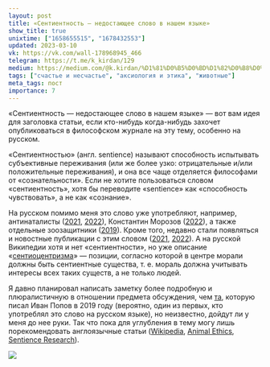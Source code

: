 ```yaml
---
layout: post
title: «Cентиентность — недостающее слово в нашем языке»
show_title: true
unixtime: ["1658655515", "1678432553"]
updated: 2023-03-10
vk: https://vk.com/wall-178968945_466
telegram: https://t.me/k_kirdan/129
medium: https://medium.com/@k.kirdan/%D1%81%D0%B5%D0%BD%D1%82%D0%B8%D0%B5%D0%BD%D1%82%D0%BD%D0%BE%D1%81%D1%82%D1%8C-%D0%BD%D0%B5%D0%B4%D0%BE%D1%81%D1%82%D0%B0%D1%8E%D1%89%D0%B5%D0%B5-%D1%81%D0%BB%D0%BE%D0%B2%D0%BE-%D0%B2-%D0%BD%D0%B0%D1%88%D0%B5%D0%BC-%D1%8F%D0%B7%D1%8B%D0%BA%D0%B5-d6c2e3caa632
tags: ["счастье и несчастье", "аксиология и этика", "животные"]
meta_tags: пост
importance: 7
---
```

«Cентиентность — недостающее слово в нашем языке» — вот вам идея для заголовка статьи, если кто-нибудь когда-нибудь захочет опубликоваться в философском журнале на эту тему, особенно на русском.

«Сентиентностью» (англ. sentience) называют способность испытывать субъективные переживания (или же более узко: отрицательные и/или положительные переживания), и она все чаще отделяется философами от «сознательности». Если не хотите пользоваться словом «сентиентность», хотя бы переводите «sentience» как «способность чувствовать», а не как «сознание».

На русском помимо меня это слово уже употребляют, например, антинаталисты ([2021](https://vk.com/wall-166188545_752), [2022](https://vk.com/wall-206149756_441)), Константин Морозов ([2022](https://vk.com/@luckystrikephilosophy-prestuplenie-i-nakazanie)), а также отдельные зоозащитники ([2019](https://vk.com/@-186526582-sentience)). Кроме того, недавно стали появляться и новостные публикации с этим словом ([2021](http://21mm.ru/news/nauka/v-velikobritanii-osminogov-ofitsialno-priznali-chuvstvuyushchimi-sushchestvami/), [2022](https://profile.ru/scitech/chto-stoit-za-soobshheniyami-o-sozdannom-google-razumnom-ii-1120943/)). А на русской Википедии хотя и нет «сентиентности», но уже описание «[сентиоцентризма](https://ru.wikipedia.org/wiki/%D0%A1%D0%B5%D0%BD%D1%82%D0%B8%D0%BE%D1%86%D0%B5%D0%BD%D1%82%D1%80%D0%B8%D0%B7%D0%BC)» — позиции, согласно которой в центре морали должны быть сентиентные существа, т. е. мораль должна учитывать интересы всех таких существ, а не только людей.

Я давно планировал написать заметку более подробную и плюралистичную в отношении предмета обсуждения, чем [та](https://vk.com/@-186526582-sentience), которую писал Иван Попов в 2019 году (вероятно, один из первых, кто употреблял это слово на русском языке), но неизвестно, дойдут ли у меня до нее руки. Так что пока для углубления в тему могу лишь порекомендовать англоязычные статьи ([Wikipedia](https://en.wikipedia.org/wiki/Sentience), [Animal Ethics](https://www.animal-ethics.org/what-is-sentience/), [Sentience Research](https://sentience-research.org/definitions/sentience/)).

<img src="images/wall/457239176.jpg">